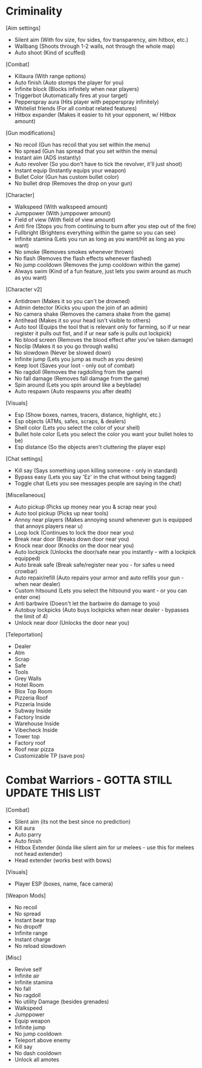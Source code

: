 # Criminality

[Aim settings]
  * Silent aim (With fov size, fov sides, fov transparency, aim hitbox, etc.)
  * Wallbang (Shoots through 1-2 walls, not through the whole map)
  * Auto shoot (Kind of scuffed)

[Combat]
  * Killaura (With range options)
  * Auto finish (Auto stomps the player for you)
  * Infinite block (Blocks infinitely when near players)
  * Triggerbot (Automatically fires at your target)
  * Pepperspray aura (Hits player with pepperspray infinitely)
  * Whitelist friends (For all combat related features)
  * Hitbox expander (Makes it easier to hit your opponent, w/ Hitbox amount)

[Gun modifications]
  * No recoil (Gun has recoil that you set within the menu)
  * No spread (Gun has spread that you set within the menu)
  * Instant aim (ADS instantly)
  * Auto revolver (So you don't have to tick the revolver, it'll just shoot)
  * Instant equip (Instantly equips your weapon)
  * Bullet Color (Gun has custom bullet color)
  * No bullet drop (Removes the drop on your gun)

[Character]
  * Walkspeed (With walkspeed amount)
  * Jumppower (With jumppower amount)
  * Field of view (With field of view amount)
  * Anti fire (Stops you from continuing to burn after you step out of the fire)
  * Fullbright (Brightens everything within the game so you can see)
  * Infinite stamina (Lets you run as long as you want/Hit as long as you want)
  * No smoke (Removes smokes whenever thrown)
  * No flash (Removes the flash effects whenever flashed)
  * No jump cooldown (Removes the jump cooldown within the game)
  * Always swim (Kind of a fun feature, just lets you swim around as much as you want)

[Character v2]
  * Antidrown (Makes it so you can't be drowned)
  * Admin detector (Kicks you upon the join of an admin)
  * No camera shake (Removes the camera shake from the game)
  * Antihead (Makes it so your head isn't visible to others)
  * Auto tool (Equips the tool that is relevant only for farming, so if ur near register it pulls out fist, and if ur near safe is pulls out lockpick)
  * No blood screen (Removes the blood effect after you've taken damage)
  * Noclip (Makes it so you go through walls)
  * No slowdown (Never be slowed down)
  * Infinite jump (Lets you jump as much as you desire)
  * Keep loot (Saves your loot - only out of combat)
  * No ragdoll (Removes the ragdolling from the game)
  * No fall damage (Removes fall damage from the game)
  * Spin around (Lets you spin around like a beyblade)
  * Auto respawn (Auto respawns you after death)
  
[Visuals]
  * Esp (Show boxes, names, tracers, distance, highlight, etc.)
  * Esp objects (ATMs, safes, scraps, & dealers)
  * Shell color (Lets you select the color of your shell)
  * Bullet hole color (Lets you select the color you want your bullet holes to be)
  * Esp distance (So the objects aren't cluttering the player esp)

[Chat settings]
  * Kill say (Says something upon killing someone - only in standard)
  * Bypass easy (Lets you say 'Ez' in the chat without being tagged)
  * Toggle chat (Lets you see messages people are saying in the chat)

[Miscellaneous]
  * Auto pickup (Picks up money near you & scrap near you)
  * Auto tool pickup (Picks up near tools)
  * Annoy near players (Makes annoying sound whenever gun is equipped that annoys players near u)
  * Loop lock (Continues to lock the door near you)
  * Break near door (Breaks down door near you)
  * Knock near door (Knocks on the door near you)
  * Auto lockpick (Unlocks the door/safe near you instantly - with a lockpick equipped)
  * Auto break safe (Break safe/register near you - for safes u need crowbar)
  * Auto repair/refill (Auto repairs your armor and auto refills your gun - when near dealer)
  * Custom hitsound (Lets you select the hitsound you want - or you can enter one)
  * Anti barbwire (Doesn't let the barbwire do damage to you)
  * Autobuy lockpicks (Auto buys lockpicks when near dealer - bypasses the limit of 4)
  * Unlock near door (Unlocks the door near you)
  
[Teleportation]
  * Dealer
  * Atm
  * Scrap
  * Safe
  * Tools
  * Grey Walls
  * Hotel Room
  * Blox Top Room
  * Pizzeria Roof
  * Pizzeria Inside
  * Subway Inside
  * Factory Inside
  * Warehouse Inside
  * Vibecheck Inside
  * Tower top
  * Factory roof
  * Roof near pizza
  * Customizable TP (save pos)

# Combat Warriors - GOTTA STILL UPDATE THIS LIST

[Combat]
  * Silent aim (its not the best since no prediction)
  * Kill aura
  * Auto parry
  * Auto finish
  * Hitbox Extender (kinda like silent aim for ur melees - use this for melees not head extender)
  * Head extender (works best with bows)

[Visuals]
  * Player ESP (boxes, name, face camera)

[Weapon Mods]
  * No recoil
  * No spread
  * Instant bear trap
  * No dropoff
  * Infinite range
  * Instant charge
  * No reload slowdown

[Misc]
  * Revive self
  * Infinite air
  * Infinite stamina
  * No fall
  * No ragdoll
  * No utility Damage (besides grenades)
  * Walkspeed
  * Jumppower
  * Equip weapon
  * Infinite jump
  * No jump cooldown
  * Teleport above enemy
  * Kill say
  * No dash cooldown
  * Unlock all amotes
